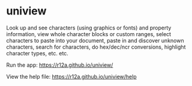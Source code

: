 # uniview

Look up and see characters (using graphics or fonts) and property information, view whole character blocks or custom ranges, select characters to paste into your document, paste in and discover unknown characters, search for characters, do hex/dec/ncr conversions, highlight character types, etc. etc. 

Run the app: https://r12a.github.io/uniview/

View the help file: https://r12a.github.io/uniview/help

